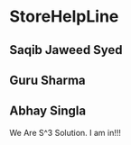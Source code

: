 # StoreHelpLine

## Saqib Jaweed Syed
## Guru Sharma
## Abhay Singla

We Are S^3 Solution.
I am in!!!
